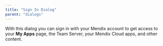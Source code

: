 ```yaml
---
title: "Sign In Dialog"
parent: "dialogs"
---
```

With this dialog you can sign in with your Mendix account to get access to your **My Apps** page, the Team Server, your Mendix Cloud apps, and other content.
